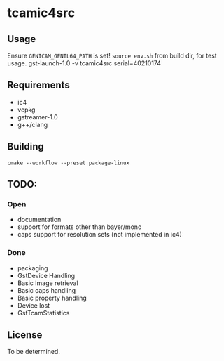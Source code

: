 # tcamic4src

## Usage

Ensure `GENICAM_GENTL64_PATH` is set!
`source env.sh` from build dir, for test usage.
gst-launch-1.0 -v tcamic4src serial=40210174

## Requirements

- ic4
- vcpkg
- gstreamer-1.0
- g++/clang

## Building

    cmake --workflow --preset package-linux

## TODO:

### Open

- documentation
- support for formats other than bayer/mono
- caps support for resolution sets (not implemented in ic4)

### Done

- packaging
- GstDevice Handling
- Basic Image retrieval
- Basic caps handling
- Basic property handling
- Device lost
- GstTcamStatistics

## License

To be determined.

